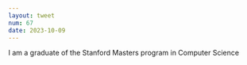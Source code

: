 ```yaml
---
layout: tweet
num: 67
date: 2023-10-09
---
```


I am a graduate of the Stanford Masters program in Computer Science
